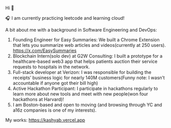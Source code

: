 Hi 👋 

🎧 I am currently practicing leetcode and learning cloud!

A bit about me with a background in Software Engineering and DevOps:
1. Founding Engineer for Easy Summaries: We built a Chrome Extension that lets you summarize web articles and videos(currently at 250 users). https://x.com/EasySummaries
2. Blockchain Intern(solo dev) at G2W Consulting: I built a prototype for a healthcare-based web3 app that helps patients auction their service requests to hospitals in the network.
3. Full-stack developer at Verizon: I was responsible for building the receipts’ business logic for nearly 140M customers(Funny note: I wasn’t accountable if anyone got their bill high)
4. Active Hackathon Participant: I participate in hackathons regularly to learn more about new tools and meet with new people(won four hackathons at Harvard)!
5. I am Boston-based and open to moving (and browsing through YC and a16z companies is one of my interests).

My works: https://kashyab.vercel.app
